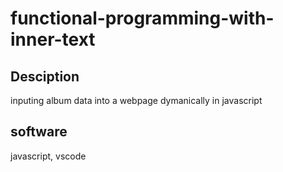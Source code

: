 # functional-programming-with-inner-text

## Desciption
inputing album data into a webpage dymanically in javascript

## software
javascript, vscode